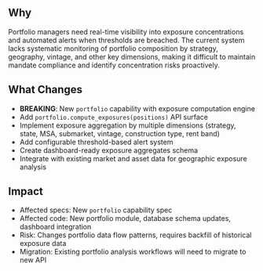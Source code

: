 ## Why

Portfolio managers need real-time visibility into exposure concentrations and automated alerts when thresholds are breached. The current system lacks systematic monitoring of portfolio composition by strategy, geography, vintage, and other key dimensions, making it difficult to maintain mandate compliance and identify concentration risks proactively.

## What Changes

- **BREAKING**: New `portfolio` capability with exposure computation engine
- Add `portfolio.compute_exposures(positions)` API surface
- Implement exposure aggregation by multiple dimensions (strategy, state, MSA, submarket, vintage, construction type, rent band)
- Add configurable threshold-based alert system
- Create dashboard-ready exposure aggregates schema
- Integrate with existing market and asset data for geographic exposure analysis

## Impact

- Affected specs: New `portfolio` capability spec
- Affected code: New portfolio module, database schema updates, dashboard integration
- Risk: Changes portfolio data flow patterns, requires backfill of historical exposure data
- Migration: Existing portfolio analysis workflows will need to migrate to new API
